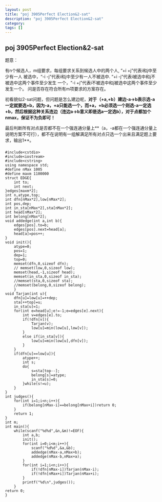 ```yaml
---
layout: post
title: "poj 3905Perfect Election&2-sat"
description: "poj 3905Perfect Election&2-sat"
category:
tags: []
---
```


## poj 3905Perfect Election&2-sat ##

题意：


有n个候选人，m组要求，每组要求关系到候选人中的两个人,
“+i +j”代表i和j中至少有一人
被选中，“-i -j”代表i和j中至少有一人不被选中.
“+i -j”代表i被选中和j不被选中这两个事件至少发生
一个，“-i +j”代表i不被选中和j被选中这两个事件至少发生一个。
问是否存在符合所有m项要求的方案存在。


初看貌似2-sat问题，但问题是怎么建边呢，**对于（+a,+b）建边-a->b表示选-a一定就要选+b，因为-a，+a只能选一个，而+a，+b必须选一个则选-a一定选+b，然后根据这种关系连边（连边a->b意义即是选a一定选b），对于点都加个nmax，保证不为负即可！**

最后判断所有对点是否都不在一个强连通分量上**（a，-a都在一个强连通分量上说明方案不可行），都不在说明有一组解满足所有对点只选一个出来且满足题上要求，输出1**。


###
	#include<cstdio>
	#include<iostream>
	#include<cstring>
	using namespace std;
	#define nMax 1005
	#define maxm 1100000
	struct EDGE{
		int to;
		int next;
	}edges[maxm*2];
	int n,atype,top;
	int dfn[nMax*2],low[nMax*2];
	int pos,dep;
	int in_sta[nMax*2],sta[nMax*2];
	int head[nMax*2];
	int belong[nMax*2];
	void addedge(int a,int b){
		edges[pos].to=b;
		edges[pos].next=head[a];
		head[a]=pos++;
	}
	void init(){
		atype=0;
		pos=1;
		dep=1;
		top=0;
		memset(dfn,0,sizeof dfn);
		// memset(low,0,sizeof low);
		memset(head,-1,sizeof head);
		memset(in_sta,0,sizeof in_sta);
		//memset(sta,0,sizeof sta);
		//memset(belong,0,sizeof belong);
		}
	void Tarjan(int u){
		dfn[u]=low[u]=++dep;
		sta[++top]=u;
		in_sta[u]=1;
		for(int e=head[u];e!=-1;e=edges[e].next){
			int v=edges[e].to;
			if(!dfn[v]){
				Tarjan(v);
				low[u]=min(low[u],low[v]);
			}
			else if(in_sta[v]){
				low[u]=min(low[u],dfn[v]);
			}
		}
		if(dfn[u]==low[u]){
			atype++;
			int s;
			do{
				s=sta[top--];
				belong[s]=atype;
				in_sta[s]=0;
			}while(s!=u);
		}
	}
	int judges(){
		for(int i=1;i<n;i++){
			if(belong[nMax-i]==belong[nMax+i])return 0;
		}
		return 1;
	}
	int m;
	int main(){
		while(scanf("%d%d",&n,&m)!=EOF){
			int a,b;
			init();
			for(int i=0;i<m;i++){
				scanf("%d%d",&a,&b);
				addedge(nMax-a,nMax+b);
				addedge(nMax-b,nMax+a);
			}
			for(int i=1;i<n;i++){
				if(!dfn[nMax-i])Tarjan(nMax-i);
				if(!dfn[nMax+i])Tarjan(nMax+i);
			}
			printf("%d\n",judges());
		}
	return 0;
	}
###

